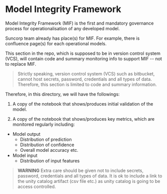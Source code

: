 # Model Integrity Framework

Model Integrity Framework (MIF) is the first and mandatory governance process for operationalisation of any developed model. 

Suncorp team already has place(s) for MIF. For example, there is confluence page(s) for each operational models. 

This section in the repo, which is supposed to be in version control system (VCS), will contain code and summary monitoring info to support MIF -- not to replace MIF.

> Strictly speaking, version control system (VCS) such as bitbucket, cannot host secrets, password, credentials and all types of data. Therefore, this section is limited to code and summary information. 

Therefore, in this directory, we will have the followings: 

1. A copy of the notebook that shows/produces initial validation of the model. 

2. A copy of the notebook that shows/produces key metrics, which are monitored regularly including:
  * Model output 
    * Distribution of prediction
    * Distribution of confidence
    * Overall model accuracy etc.
  * Model input
    * Distribution of input features

> **WARNING** Extra care should be given not to include secrets, password, credentials and all types of data. 
  It is ok to include a link to the unity catalog artifact (csv file etc.) as unity catalog is going to be access controlled.